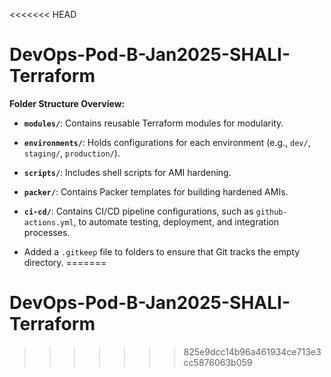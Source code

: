 <<<<<<< HEAD
# DevOps-Pod-B-Jan2025-SHALI-Terraform

**Folder Structure Overview:**

- **`modules/`**: Contains reusable Terraform modules for modularity.

- **`environments/`**: Holds configurations for each environment (e.g., `dev/`, `staging/`, `production/`).

- **`scripts/`**: Includes shell scripts for AMI hardening.

- **`packer/`**: Contains Packer templates for building hardened AMIs.

- **`ci-cd/`**: Contains CI/CD pipeline configurations, such as `github-actions.yml`, to automate testing, deployment, and integration processes.

- Added a `.gitkeep` file to folders to ensure that Git tracks the empty directory.
=======
# DevOps-Pod-B-Jan2025-SHALI-Terraform
>>>>>>> 825e9dcc14b96a461934ce713e3cc5876063b059
